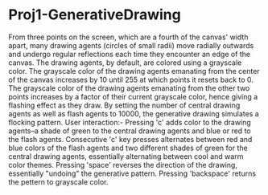 # Proj1-GenerativeDrawing
From three points on the screen, which are a fourth of the canvas' width apart, many drawing agents (circles of small radii) move radially outwards and undergo regular reflections each time they encounter an edge of the canvas. The drawing agents, by default, are colored using a grayscale color. The grayscale color of the drawing agents emanating from the center of the canvas increases by 10 until 255 at which points it resets back to 0. The grayscale color of the drawing agents emanating from the other two points increases by a factor of their current grayscale color, hence giving a flashing effect as they draw. By setting the number of central drawing agents as well as flash agents to 10000, the generative drawing simulates a flocking pattern.
User interaction:-
Pressing 'c' adds color to the drawing agents–a shade of green to the central drawing agents and blue or red to the flash agents. Consecutive 'c' key presses alternates between red and blue colors of the flash agents and two different shades of green for the central drawing agents, essentially alternating between cool and warm color themes.
Pressing 'space' reverses the direction of the drawing, essentially "undoing" the generative pattern. 
Pressing 'backspace' returns the pettern to grayscale color.